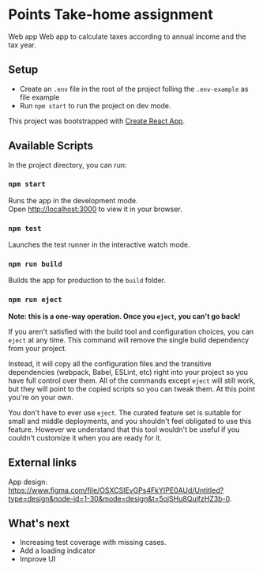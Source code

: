 # Points Take-home assignment

Web app Web app to calculate taxes according to annual income and the tax year.

## Setup

- Create an `.env` file in the root of the project folling the `.env-example` as file example
- Run `npm start` to run the project on dev mode.

This project was bootstrapped with [Create React App](https://github.com/facebook/create-react-app).

## Available Scripts

In the project directory, you can run:

### `npm start`

Runs the app in the development mode.\
Open [http://localhost:3000](http://localhost:3000) to view it in your browser.

### `npm test`

Launches the test runner in the interactive watch mode.

### `npm run build`

Builds the app for production to the `build` folder.

### `npm run eject`

**Note: this is a one-way operation. Once you `eject`, you can't go back!**

If you aren't satisfied with the build tool and configuration choices, you can `eject` at any time. This command will remove the single build dependency from your project.

Instead, it will copy all the configuration files and the transitive dependencies (webpack, Babel, ESLint, etc) right into your project so you have full control over them. All of the commands except `eject` will still work, but they will point to the copied scripts so you can tweak them. At this point you're on your own.

You don't have to ever use `eject`. The curated feature set is suitable for small and middle deployments, and you shouldn't feel obligated to use this feature. However we understand that this tool wouldn't be useful if you couldn't customize it when you are ready for it.

## External links

App design: https://www.figma.com/file/OSXCSIEvGPs4FkYIPE0AUd/Untitled?type=design&node-id=1-30&mode=design&t=5ojSHu8QujfzHZ3b-0.

## What's next

- Increasing test coverage with missing cases.
- Add a loading indicator
- Improve UI
